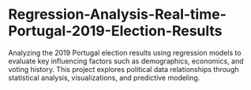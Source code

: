 # Regression-Analysis-Real-time-Portugal-2019-Election-Results
Analyzing the 2019 Portugal election results using regression models to evaluate key influencing factors such as demographics, economics, and voting history. This project explores political data relationships through statistical analysis, visualizations, and predictive modeling.
